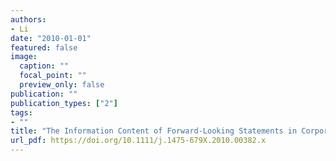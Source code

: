 ```yaml
---
authors:
- Li
date: "2010-01-01"
featured: false
image:
  caption: ""
  focal_point: ""
  preview_only: false
publication: ""
publication_types: ["2"]
tags:
- ""
title: "The Information Content of Forward-Looking Statements in Corporate Filings - A Naive Bayesian Machine Learning Approach"
url_pdf: https://doi.org/10.1111/j.1475-679X.2010.00382.x
---
```

